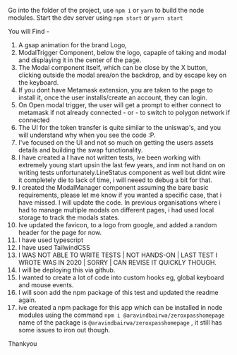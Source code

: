 Go into the folder of the project, use `npm i` or `yarn` to build the node modules.
Start the dev server using `npm start` or `yarn start`


You will Find - 
1. A gsap animation for the brand Logo,
2. ModalTrigger Component, below the logo, capaple of taking and modal and displaying it in the center of the page.
3. The Modal component itself, which can be close by the X button, clicking outside the modal area/on the backdrop, and by escape key on the keyboard.
4. If you dont have Metamask extension, you are taken to the page to install it, once the user installs/create an account, they can login.
5. On Open modal trigger, the user will get a prompt to either connect to metamask if not already connected - or - to switch to polygon network if connected
6. The UI for the token transfer is quite similar to the uniswap's, and you will understand why when you see the code :P.
7. I've focused on the UI and not so much on getting the users assets details and building the swap functionality.
8. I have created a 
I have not written tests, ive been working with extremely young start upsin the last few years, and inm not hand on on writing tests unfortunately.LineStatus component as well but didnt wire it completely die to lack of time, i will neeed to debug a bit for that.
9. I created the ModalManager component assuming the bare basic requirements, please let me know if you wanted a specific case, that i have missed. I will update the code. In previous organisations where i had to manage multiple modals on different pages, i had used local storage to track the modals states. 
10. Ive updated the favicon, to a logo from google, and added a random header for the page for now.
11. I have used typescript 
12. I have used TailwindCSS
13. I WAS NOT ABLE TO WRITE TESTS | NOT HANDS-ON | LAST TEST I WROTE WAS IN 2020 | SORRY | CAN REVISE IT QUICKLY THOUGH.
14. I will be deploying this via github.
15. I wanted to create a lot of code into custom hooks eg, global keyboard and mouse events.
16. I will soon add the npm package of this test and updated the readme again.
17. ive created a npm package for this app which can be installed in node modules using the command `npm i @aravindbairwa/zeroxpasshomepage` name of the package is `@aravindbairwa/zeroxpasshomepage` , it still has some issues to iron out though.


Thankyou

